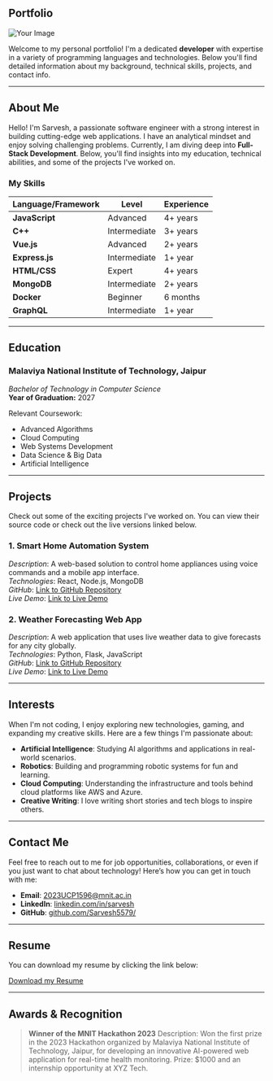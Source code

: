 ## Portfolio

![Your Image](https://external-preview.redd.it/uW7ahTN5qYBLuTQwtaBuJ3FB14alM40tsnonYsz25E4.jpg?auto=webp&s=ea7d366790c061c4bdaee00d968764471cd2192e)

Welcome to my personal portfolio! I'm a dedicated **developer** with expertise in a variety of programming languages and technologies. Below you'll find detailed information about my background, technical skills, projects, and contact info.

---

## About Me

Hello! I'm Sarvesh, a passionate software engineer with a strong interest in building cutting-edge web applications. I have an analytical mindset and enjoy solving challenging problems. Currently, I am diving deep into **Full-Stack Development**. Below, you'll find insights into my education, technical abilities, and some of the projects I've worked on.

### My Skills
| Language/Framework  | Level       | Experience |
|---------------------|-------------|------------|
| **JavaScript**      | Advanced    | 4+ years   |
| **C++**             | Intermediate| 3+ years   |
| **Vue.js**          | Advanced    | 2+ years   |
| **Express.js**      | Intermediate| 1+ year    |
| **HTML/CSS**        | Expert      | 4+ years   |
| **MongoDB**         | Intermediate| 2+ years   |
| **Docker**          | Beginner    | 6 months   |
| **GraphQL**         | Intermediate| 1+ year    |

---

## Education

### Malaviya National Institute of Technology, Jaipur
*Bachelor of Technology in Computer Science*  
**Year of Graduation:** 2027

Relevant Coursework:
- Advanced Algorithms
- Cloud Computing
- Web Systems Development
- Data Science & Big Data
- Artificial Intelligence

---

## Projects

Check out some of the exciting projects I've worked on. You can view their source code or check out the live versions linked below.

### 1. **Smart Home Automation System**  
   *Description*: A web-based solution to control home appliances using voice commands and a mobile app interface.  
   *Technologies*: React, Node.js, MongoDB  
   *GitHub*: [Link to GitHub Repository](https://github.com/Sarvesh5579/smart-home)  
   *Live Demo*: [Link to Live Demo](https://smarthomeapp.com)

### 2. **Weather Forecasting Web App**  
   *Description*: A web application that uses live weather data to give forecasts for any city globally.  
   *Technologies*: Python, Flask, JavaScript  
   *GitHub*: [Link to GitHub Repository](https://github.com/Sarvesh5579/weather-app)  
   *Live Demo*: [Link to Live Demo](https://weatherforecastapp.com)

---

## Interests

When I'm not coding, I enjoy exploring new technologies, gaming, and expanding my creative skills. Here are a few things I'm passionate about:

- **Artificial Intelligence**: Studying AI algorithms and applications in real-world scenarios.
- **Robotics**: Building and programming robotic systems for fun and learning.
- **Cloud Computing**: Understanding the infrastructure and tools behind cloud platforms like AWS and Azure.
- **Creative Writing**: I love writing short stories and tech blogs to inspire others.

---

## Contact Me

Feel free to reach out to me for job opportunities, collaborations, or even if you just want to chat about technology! Here’s how you can get in touch with me:

- **Email**: [2023UCP1596@mnit.ac.in](mailto:2023UCP1596@mnit.ac.in)
- **LinkedIn**: [linkedin.com/in/sarvesh](https://www.linkedin.com/in/sarvesh)
- **GitHub**: [github.com/Sarvesh5579/](https://github.com/Sarvesh5579)

---

## Resume

You can download my resume by clicking the link below:

[Download my Resume](https://drive.google.com/file/d/1s1Gi_d_f8R5YTqWSj1gWIL1QpxZP4W_L/view)

---

## Awards & Recognition

> **Winner of the MNIT Hackathon 2023**
> Description: Won the first prize in the 2023 Hackathon organized by Malaviya National Institute of Technology, Jaipur, for developing an innovative AI-powered web application for real-time health monitoring.
Prize: $1000 and an internship opportunity at XYZ Tech.

